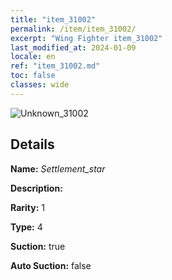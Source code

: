 ```yaml
---
title: "item_31002"
permalink: /item/item_31002/
excerpt: "Wing Fighter item_31002"
last_modified_at: 2024-01-09
locale: en
ref: "item_31002.md"
toc: false
classes: wide
---
```



 ![Unknown_31002](/images/item/Settlement_star_p.png)



## Details

 **Name:** *Settlement_star* 

 **Description:** 

 **Rarity:** 1 

 **Type:** 4 

 **Suction:** true 

 **Auto Suction:** false 


